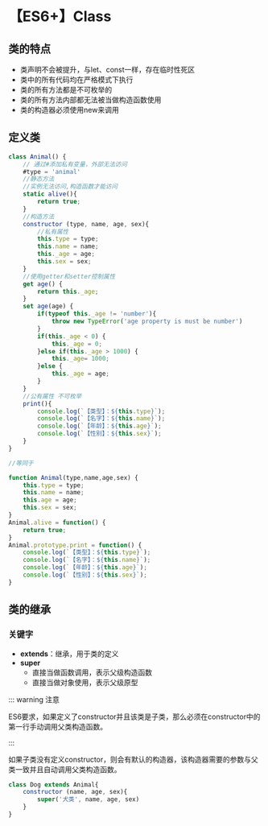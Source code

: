 # 【ES6+】Class

## 类的特点

- 类声明不会被提升，与let、const一样，存在临时性死区
- 类中的所有代码均在严格模式下执行
- 类的所有方法都是不可枚举的
- 类的所有方法内部都无法被当做构造函数使用
- 类的构造器必须使用new来调用

## 定义类

```js
class Animal() {
    // 通过#添加私有变量，外部无法访问
    #type = 'animal'
    //静态方法
    //实例无法访问,构造函数才能访问
    static alive(){
        return true;
    }
    //构造方法
    constructor (type, name, age, sex){
        //私有属性
        this.type = type;
        this.name = name;
        this._age = age;
        this.sex = sex;
    }
    //使用getter和setter控制属性
    get age() {
        return this._age;
    }
    set age(age) {
        if(typeof this._age != 'number'){
            throw new TypeError('age property is must be number')
        }
        if(this._age < 0) {
            this._age = 0;
        }else if(this._age > 1000) {
            this._age= 1000;
        }else {
            this._age = age;
        }
    }
    //公有属性 不可枚举
    print(){
        console.log(`【类型】：${this.type}`);
        console.log(`【名字】：${this.name}`);
        console.log(`【年龄】：${this.age}`);
        console.log(`【性别】：${this.sex}`);
    }
}

//等同于

function Animal(type,name,age,sex) {
    this.type = type;
    this.name = name;
    this.age = age;
    this.sex = sex;
}
Animal.alive = function() {
    return true;
}
Animal.prototype.print = function() {
    console.log(`【类型】：${this.type}`);
    console.log(`【名字】：${this.name}`);
    console.log(`【年龄】：${this.age}`);
    console.log(`【性别】：${this.sex}`);
}
```

## 类的继承

### 关键字

- **extends**：继承，用于类的定义
- **super**
  - 直接当做函数调用，表示父级构造函数
  - 直接当做对象使用，表示父级原型

::: warning 注意

ES6要求，如果定义了constructor并且该类是子类，那么必须在constructor中的第一行手动调用父类构造函数。

:::

如果子类没有定义constructor，则会有默认的构造器，该构造器需要的参数与父类一致并且自动调用父类构造函数。

```js
class Dog extends Animal{
    constructor (name, age, sex){
        super('犬类', name, age, sex)
    }
}
```

<Vssue 
    :options="{ labels: [$page.relativePath.split('/')[0]] }" 
    :title="$page.relativePath.split('/')[1]" 
/>